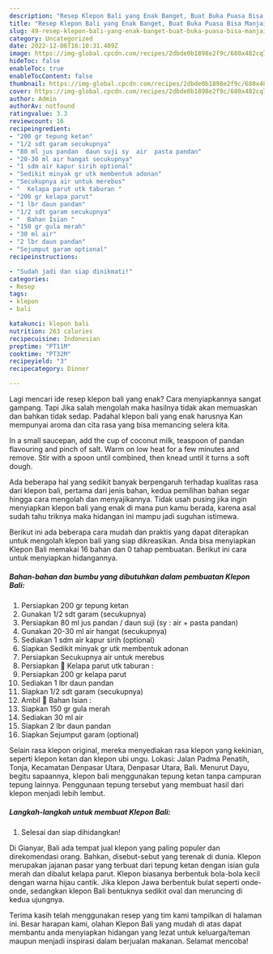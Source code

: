 ```yaml
---
description: "Resep Klepon Bali yang Enak Banget, Buat Buka Puasa Bisa Manjain Lidah"
title: "Resep Klepon Bali yang Enak Banget, Buat Buka Puasa Bisa Manjain Lidah"
slug: 49-resep-klepon-bali-yang-enak-banget-buat-buka-puasa-bisa-manjain-lidah
category: Uncategorized
date: 2022-12-06T16:10:31.409Z
image: https://img-global.cpcdn.com/recipes/2dbde0b1898e2f9c/680x482cq70/klepon-bali-foto-resep-utama.jpg
hideToc: false
enableToc: true
enableTocContent: false
thumbnail: https://img-global.cpcdn.com/recipes/2dbde0b1898e2f9c/680x482cq70/klepon-bali-foto-resep-utama.jpg
cover: https://img-global.cpcdn.com/recipes/2dbde0b1898e2f9c/680x482cq70/klepon-bali-foto-resep-utama.jpg
author: Admin
authorAv: notfound
ratingvalue: 3.3
reviewcount: 16
recipeingredient:
- "200 gr tepung ketan"
- "1/2 sdt garam secukupnya"
- "80 ml jus pandan  daun suji sy  air  pasta pandan"
- "20-30 ml air hangat secukupnya"
- "1 sdm air kapur sirih optional"
- "Sedikit minyak gr utk membentuk adonan"
- "Secukupnya air untuk merebus"
- "  Kelapa parut utk taburan "
- "200 gr kelapa parut"
- "1 lbr daun pandan"
- "1/2 sdt garam secukupnya"
- "  Bahan Isian "
- "150 gr gula merah"
- "30 ml air"
- "2 lbr daun pandan"
- "Sejumput garam optional"
recipeinstructions:

- "Sudah jadi dan siap dinikmati!"
categories:
- Resep
tags:
- klepon
- bali

katakunci: klepon bali 
nutrition: 263 calories
recipecuisine: Indonesian
preptime: "PT11M"
cooktime: "PT32M"
recipeyield: "3"
recipecategory: Dinner

---
```



Lagi mencari ide resep klepon bali yang enak? Cara menyiapkannya sangat gampang. Tapi Jika salah mengolah maka hasilnya tidak akan memuaskan dan bahkan tidak sedap. Padahal klepon bali yang enak harusnya Kan mempunyai aroma dan cita rasa yang bisa memancing selera kita.


In a small saucepan, add the cup of coconut milk, teaspoon of pandan flavouring and pinch of salt. Warm on low heat for a few minutes and remove. Stir with a spoon until combined, then knead until it turns a soft dough.

Ada beberapa hal yang sedikit banyak berpengaruh terhadap kualitas rasa dari klepon bali, pertama dari jenis bahan, kedua pemilihan bahan segar hingga cara mengolah dan menyajikannya. Tidak usah pusing jika ingin menyiapkan klepon bali yang enak di mana pun kamu berada, karena asal sudah tahu triknya maka hidangan ini mampu jadi suguhan istimewa.


Berikut ini ada beberapa cara mudah dan praktis yang dapat diterapkan untuk mengolah klepon bali yang siap dikreasikan. Anda bisa menyiapkan Klepon Bali memakai 16 bahan dan 0 tahap pembuatan. Berikut ini cara untuk menyiapkan hidangannya.

<!--inarticleads1-->

##### Bahan-bahan dan bumbu yang dibutuhkan dalam pembuatan Klepon Bali:

1. Persiapkan 200 gr tepung ketan
1. Gunakan 1/2 sdt garam (secukupnya)
1. Persiapkan 80 ml jus pandan / daun suji (sy : air + pasta pandan)
1. Gunakan 20-30 ml air hangat (secukupnya)
1. Sediakan 1 sdm air kapur sirih (optional)
1. Siapkan Sedikit minyak gr utk membentuk adonan
1. Persiapkan Secukupnya air untuk merebus
1. Persiapkan  🌠 Kelapa parut utk taburan :
1. Persiapkan 200 gr kelapa parut
1. Sediakan 1 lbr daun pandan
1. Siapkan 1/2 sdt garam (secukupnya)
1. Ambil  🌠 Bahan Isian :
1. Siapkan 150 gr gula merah
1. Sediakan 30 ml air
1. Siapkan 2 lbr daun pandan
1. Siapkan Sejumput garam (optional)


Selain rasa klepon original, mereka menyediakan rasa klepon yang kekinian, seperti klepon ketan dan klepon ubi ungu. Lokasi: Jalan Padma Penatih, Tonja, Kecamatan Denpasar Utara, Denpasar Utara, Bali. Menurut Dayu, begitu sapaannya, klepon bali menggunakan tepung ketan tanpa campuran tepung lainnya. Penggunaan tepung tersebut yang membuat hasil dari klepon menjadi lebih lembut. 

<!--inarticleads2-->

##### Langkah-langkah untuk membuat Klepon Bali:


1. Selesai dan siap dihidangkan!

Di Gianyar, Bali ada tempat jual klepon yang paling populer dan direkomendasi orang. Bahkan, disebut-sebut yang terenak di dunia. Klepon merupakan jajanan pasar yang terbuat dari tepung ketan dengan isian gula merah dan dibalut kelapa parut. Klepon biasanya berbentuk bola-bola kecil dengan warna hijau cantik. Jika klepon Jawa berbentuk bulat seperti onde-onde, sedangkan klepon Bali bentuknya sedikit oval dan meruncing di kedua ujungnya. 

Terima kasih telah menggunakan resep yang tim kami tampilkan di halaman ini. Besar harapan kami, olahan Klepon Bali yang mudah di atas dapat membantu anda menyiapkan hidangan yang lezat untuk keluarga/teman maupun menjadi inspirasi dalam berjualan makanan. Selamat mencoba!
